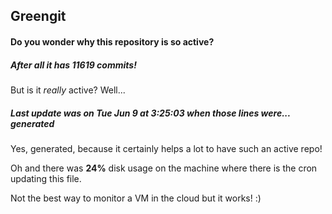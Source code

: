 ## Greengit

#### Do you wonder why this repository is so active?

##### After all it has 11619 commits!

But is it *really* active? Well...

##### Last update was on Tue Jun 9 at 3:25:03 when those lines were... generated

Yes, generated, because it certainly helps a lot to have such an active repo!

Oh and there was **24%** disk usage on the machine
where there is the cron updating this file.

Not the best way to monitor a VM in the cloud but it works! :)
